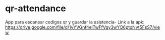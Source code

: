 # qr-attendance
App para escanear codigos qr y guardar la asistencia-
Link a la apk: https://drive.google.com/file/d/1vYVGnf4elTwFfVgy3wYQ6ptoNvt5FsS7/view
